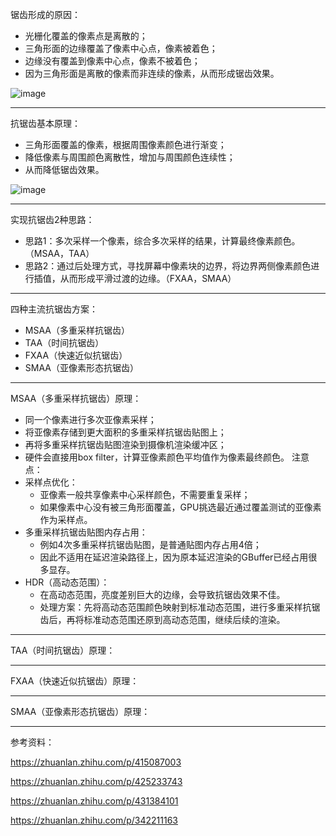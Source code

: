 锯齿形成的原因：
- 光栅化覆盖的像素点是离散的；
- 三角形面的边缘覆盖了像素中心点，像素被着色；
- 边缘没有覆盖到像素中心点，像素不被着色；
- 因为三角形面是离散的像素而非连续的像素，从而形成锯齿效果。

![image](https://github.com/user-attachments/assets/d593f30a-5b9c-4fd0-8686-b0ae3977fe5d)

***  
抗锯齿基本原理：
- 三角形面覆盖的像素，根据周围像素颜色进行渐变；
- 降低像素与周围颜色离散性，增加与周围颜色连续性；
- 从而降低锯齿效果。

![image](https://github.com/user-attachments/assets/1933b036-034f-478f-9945-f3fbcc48dd2b)

***  
实现抗锯齿2种思路：
- 思路1：多次采样一个像素，综合多次采样的结果，计算最终像素颜色。（MSAA，TAA）
- 思路2：通过后处理方式，寻找屏幕中像素块的边界，将边界两侧像素颜色进行插值，从而形成平滑过渡的边缘。（FXAA，SMAA）
*** 
四种主流抗锯齿方案：
- MSAA（多重采样抗锯齿）
- TAA（时间抗锯齿）
- FXAA（快速近似抗锯齿）
- SMAA（亚像素形态抗锯齿）
***  
MSAA（多重采样抗锯齿）原理：
- 同一个像素进行多次亚像素采样；
- 将亚像素存储到更大面积的多重采样抗锯齿贴图上；
- 再将多重采样抗锯齿贴图渲染到摄像机渲染缓冲区；
- 硬件会直接用box filter，计算亚像素颜色平均值作为像素最终颜色。
注意点：
- 采样点优化：  
  - 亚像素一般共享像素中心采样颜色，不需要重复采样；
  - 如果像素中心没有被三角形面覆盖，GPU挑选最近通过覆盖测试的亚像素作为采样点。
- 多重采样抗锯齿贴图内存占用：
  - 例如4次多重采样抗锯齿贴图，是普通贴图内存占用4倍；
  - 因此不适用在延迟渲染路径上，因为原本延迟渲染的GBuffer已经占用很多显存。
- HDR（高动态范围）：
  - 在高动态范围，亮度差别巨大的边缘，会导致抗锯齿效果不佳。
  - 处理方案：先将高动态范围颜色映射到标准动态范围，进行多重采样抗锯齿后，再将标准动态范围还原到高动态范围，继续后续的渲染。
***  
TAA（时间抗锯齿）原理：
***  
FXAA（快速近似抗锯齿）原理：
*** 
SMAA（亚像素形态抗锯齿）原理：
*** 
参考资料：

https://zhuanlan.zhihu.com/p/415087003

https://zhuanlan.zhihu.com/p/425233743

https://zhuanlan.zhihu.com/p/431384101

https://zhuanlan.zhihu.com/p/342211163
